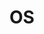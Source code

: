 ---
layout: list
title: OS
slug: os
menu: true
order: 2
description: >
  운영체제를 정리하는 공간입니다.<br/>
  [대학공개강의(KOCW)](http://kocw.net/home/search/kemView.do?kemId=1046323)
  - 이화여대 반효경 교수님의 강의를 참고하였습니다.<br/>
  
accent_color: rgb(38,139,210)
accent_image:
  background: rgb(32,32,32)
  overlay:    false
---